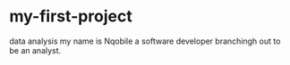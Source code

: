 # my-first-project
data analysis
my name is Nqobile a software developer branchingh out to be an analyst.
